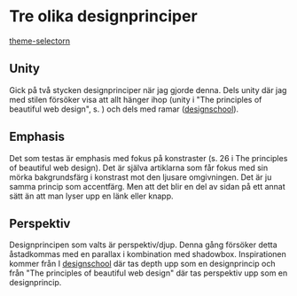Tre olika designprinciper
============================

[theme-selectorn](./theme-selector)


Unity
---------
Gick på två stycken designprinciper när jag gjorde denna. Dels unity där jag med stilen försöker visa att allt hänger ihop (unity i "The principles of beautiful web design", s. ) och dels med ramar ([designschool](https://designschool.canva.com/design-elements-principles/)).

Emphasis
----------
Det som testas är emphasis med fokus på konstraster (s. 26 i The principles of beautiful web design). Det är själva artiklarna som får fokus med sin mörka bakgrundsfärg i konstrast mot den ljusare omgivningen. Det är ju samma princip som accentfärg. Men att det blir en del av sidan på ett annat sätt än att man lyser upp en länk eller knapp.

Perspektiv
-------------
Designprincipen som valts är perspektiv/djup. Denna gång försöker detta åstadkommas med en parallax i kombination med shadowbox. Inspirationen kommer från I [designschool](https://designschool.canva.com/design-elements-principles/) där tas depth upp som en designprincip och från "The principles of beautiful web design" där tas perspektiv upp som en designprincip.
